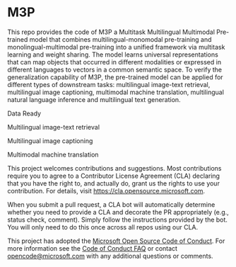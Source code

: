 
# M3P

This repo provides the code of M3P a Multitask Multilingual Multimodal Pre-trained model that combines multilingual-monomodal pre-training and monolingual-multimodal pre-training into a unified framework via multitask learning and weight sharing. The model learns universal representations that can map objects that occurred in different modalities or expressed in different languages to vectors in a common semantic space. To verify the generalization capability of M3P, the pre-trained model can be applied for different types of downstream tasks: multilingual image-text retrieval, multilingual image captioning, multimodal machine translation, multilingual natural language inference and multilingual text generation.

Data Ready

Multilingual image-text retrieval

Multilingual image captioning

Multimodal machine translation



This project welcomes contributions and suggestions.  Most contributions require you to agree to a
Contributor License Agreement (CLA) declaring that you have the right to, and actually do, grant us
the rights to use your contribution. For details, visit https://cla.opensource.microsoft.com.

When you submit a pull request, a CLA bot will automatically determine whether you need to provide
a CLA and decorate the PR appropriately (e.g., status check, comment). Simply follow the instructions
provided by the bot. You will only need to do this once across all repos using our CLA.

This project has adopted the [Microsoft Open Source Code of Conduct](https://opensource.microsoft.com/codeofconduct/).
For more information see the [Code of Conduct FAQ](https://opensource.microsoft.com/codeofconduct/faq/) or
contact [opencode@microsoft.com](mailto:opencode@microsoft.com) with any additional questions or comments.
